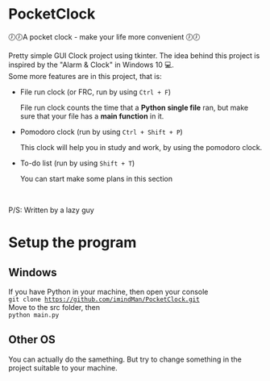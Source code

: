# PocketClock

🕖🕖A pocket clock - make your life more convenient 🕖🕖<br>

Pretty simple GUI Clock project using tkinter. The idea behind this project is inspired by the "Alarm & Clock" in Windows 10 💻. <br>
Some more features are in this project, that is:

<ul>
  <li>File run clock (or FRC, run by using <code>Ctrl + F</code>)</li>
  <p>File run clock counts the time that a <b>Python single file</b> ran, but make sure that your file has a <b>main function</b> in it.</p>
  <li>Pomodoro clock (run by using <code>Ctrl + Shift + P</code>)</li>
  <p>This clock will help you in study and work, by using the pomodoro clock.</p>
  <li>To-do list (run by using <code>Shift + T</code>)</li>
  <p>You can start make some plans in this section</p>
</ul><br>
<p>P/S: Written by a lazy guy</p>

# Setup the program

## Windows

If you have Python in your machine, then open your console<br>
<code>git clone https://github.com/imindMan/PocketClock.git</code><br>
Move to the src folder, then<br>
<code>python main.py</code><br>

## Other OS

You can actually do the samething. But try to change something in the project suitable to your machine.
